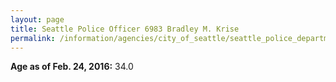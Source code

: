 ```yaml
---
layout: page
title: Seattle Police Officer 6983 Bradley M. Krise
permalink: /information/agencies/city_of_seattle/seattle_police_department/copbook/6983/
---
```


**Age as of Feb. 24, 2016:** 34.0
